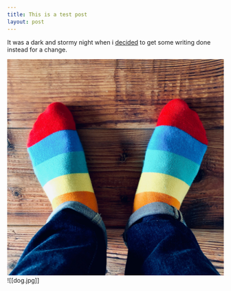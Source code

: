 ```yaml
---
title: This is a test post
layout: post
---
```

It was a dark and stormy night when i [decided](http://amazon.com) to get some writing done instead for a change. 

![image](assets/colorsocks.jpg)![[dog.jpg]]